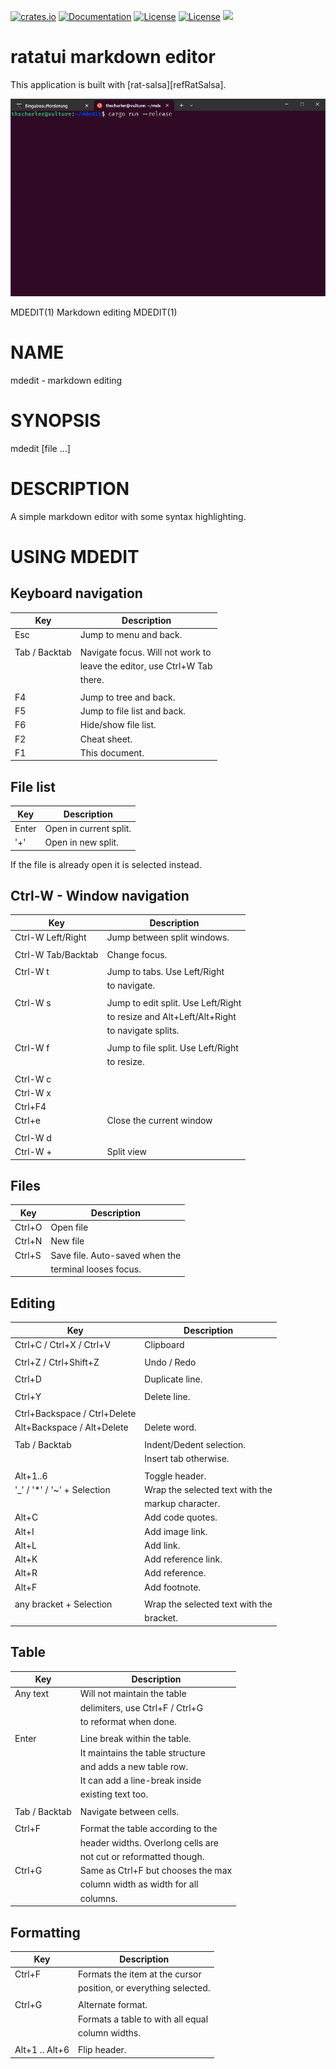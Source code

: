 [![crates.io](https://img.shields.io/crates/v/mdedit.svg)](https://crates.io/crates/mdedit)
[![Documentation](https://docs.rs/mdedit/badge.svg)](https://docs.rs/mdedit)
[![License](https://img.shields.io/badge/license-MIT-blue.svg)](https://opensource.org/licenses/MIT)
[![License](https://img.shields.io/badge/license-APACHE-blue.svg)](https://www.apache.org/licenses/LICENSE-2.0)
![](https://tokei.rs/b1/github/thscharler/mdedit)

# ratatui markdown editor

This application is built with [rat-salsa][refRatSalsa].

![image][refMDEditGif]

MDEDIT(1)            Markdown editing               MDEDIT(1)

# NAME

mdedit - markdown editing

# SYNOPSIS

mdedit [file ...]

# DESCRIPTION

A simple markdown editor with some syntax highlighting.

# USING MDEDIT

## Keyboard navigation

| Key           | Description                      |
|---------------|----------------------------------|
| Esc           | Jump to menu and back.           |
|               |                                  |
| Tab / Backtab | Navigate focus. Will not work to |
|               | leave the editor, use Ctrl+W Tab |
|               | there.                           |
|               |                                  |
| F4            | Jump to tree and back.           |
| F5            | Jump to file list and back.      |
| F6            | Hide/show file list.             |
| F2            | Cheat sheet.                     |
| F1            | This document.                   |

## File list

| Key   | Description            |
|-------|------------------------|
| Enter | Open in current split. |
| '+'   | Open in new split.     |

If the file is already open it is selected instead.

## Ctrl-W - Window navigation

| Key                | Description                        |
|--------------------|------------------------------------|
| Ctrl-W Left/Right  | Jump between split windows.        |
|                    |                                    |
| Ctrl-W Tab/Backtab | Change focus.                      |
|                    |                                    |
| Ctrl-W t           | Jump to tabs. Use Left/Right       |
|                    | to navigate.                       |
|                    |                                    |
| Ctrl-W s           | Jump to edit split. Use Left/Right |
|                    | to resize and Alt+Left/Alt+Right   |
|                    | to navigate splits.                |
|                    |                                    |
| Ctrl-W f           | Jump to file split. Use Left/Right |
|                    | to resize.                         |
|                    |                                    |
| Ctrl-W c           |                                    |
| Ctrl-W x           |                                    |
| Ctrl+F4            |                                    |
| Ctrl+e             | Close the current window           |
|                    |                                    |
| Ctrl-W d           |                                    |
| Ctrl-W +           | Split view                         |

## Files

| Key    | Description                    |
|--------|--------------------------------|
| Ctrl+O | Open file                      |
| Ctrl+N | New file                       |
| Ctrl+S | Save file. Auto-saved when the |
|        | terminal looses focus.         |

## Editing

| Key                          | Description                     |
|------------------------------|---------------------------------|
| Ctrl+C / Ctrl+X / Ctrl+V     | Clipboard                       |
|                              |                                 |
| Ctrl+Z / Ctrl+Shift+Z        | Undo / Redo                     |
|                              |                                 |
| Ctrl+D                       | Duplicate line.                 |
|                              |                                 |
| Ctrl+Y                       | Delete line.                    |
|                              |                                 |
| Ctrl+Backspace / Ctrl+Delete |                                 |
| Alt+Backspace / Alt+Delete   | Delete word.                    |
|                              |                                 |
| Tab / Backtab                | Indent/Dedent selection.        |
|                              | Insert tab otherwise.           |
|                              |                                 |
| Alt+1..6                     | Toggle header.                  |
| '_' / '*' / '~' + Selection  | Wrap the selected text with the |
|                              | markup character.               |
| Alt+C                        | Add code quotes.                |
| Alt+I                        | Add image link.                 |
| Alt+L                        | Add link.                       |
| Alt+K                        | Add reference link.             |
| Alt+R                        | Add reference.                  |
| Alt+F                        | Add footnote.                   |
|                              |                                 |
| any bracket + Selection      | Wrap the selected text with the |
|                              | bracket.                        |

## Table

| Key           | Description                        |
|---------------|------------------------------------|
| Any text      | Will not maintain the table        |
|               | delimiters, use Ctrl+F / Ctrl+G    |
|               | to reformat when done.             |
|               |                                    |
| Enter         | Line break within the table.       |
|               | It maintains the table structure   |
|               | and adds a new table row.          |
|               | It can add a line-break inside     |
|               | existing text too.                 |
|               |                                    |
| Tab / Backtab | Navigate between cells.            |
|               |                                    |
| Ctrl+F        | Format the table according to the  |
|               | header widths. Overlong cells are  |
|               | not cut or reformatted though.     |
| Ctrl+G        | Same as Ctrl+F but chooses the max |
|               | column width as width for all      |
|               | columns.                           |

## Formatting

| Key            | Description                       |
|----------------|-----------------------------------|
| Ctrl+F         | Formats the item at the cursor    |
|                | position, or everything selected. |
|                |                                   |
| Ctrl+G         | Alternate format.                 |
|                | Formats a table to with all equal |
|                | column widths.                    |
|                |                                   |
| Alt+1 .. Alt+6 | Flip header.                      |


[refMDEditGif]: https://github.com/thscharler/mdedit/blob/master/mdedit.gif?raw=true
